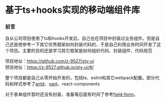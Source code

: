 # 基于ts+hooks实现的移动端组件库

### 前言

自从公司项目使用了ts和hooks开发后，自己也在项目中封装过业务组件。但是自己还是想参考一下其它优秀框架如何封装代码的，于是自己利用业务时间开发了这个项目。主要的目的还是学习其它框架是如何组织代码、封装组件、代码规范



项目地址：https://github.com/z-9527/sty-ui  
预览地址：https://z-9527.github.io/sty-ui/#/



整个项目都是自己从零开始开发的，包括ts、eslint和其它webpack配置。部分代码和样式参考了[antd](https://github.com/ant-design/ant-design)、[vant](https://github.com/youzan/vant)、react-components



对于表单组件暂时还没有封装，准备等后面有时间了参考[field-form](https://github.com/react-component/field-form)。
